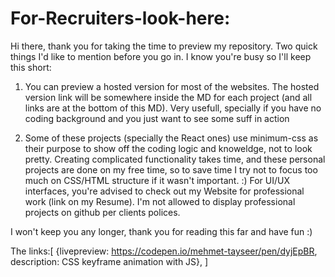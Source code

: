 # For-Recruiters-look-here:

Hi there,
thank you for taking the time to preview my repository. Two quick things I'd like to mention before you go in. I know you're busy so I'll keep this short:

 1. You can preview a hosted version for most of the websites. The hosted version link will be somewhere inside the MD for each project (and all links are at the bottom of this MD). Very usefull, specially if you have no coding background and you just want to see some suff in action 

 2. Some of these projects (specially the React ones) use minimum-css as their purpose to show off the coding logic and knoweldge, not to look pretty. Creating complicated functionality takes time, and these personal projects are done on my free time, so to save time I try not to focus too much on CSS/HTML structure if it wasn't important. :) For UI/UX interfaces, you're advised to check out my Website for professional work (link on my Resume). I'm not allowed to display professional projects on github per clients polices.


I won't keep you any longer, thank you for reading this far and have fun :)

The links:[
{livepreview: https://codepen.io/mehmet-tayseer/pen/dyjEpBR, description: CSS keyframe animation with JS},
]
